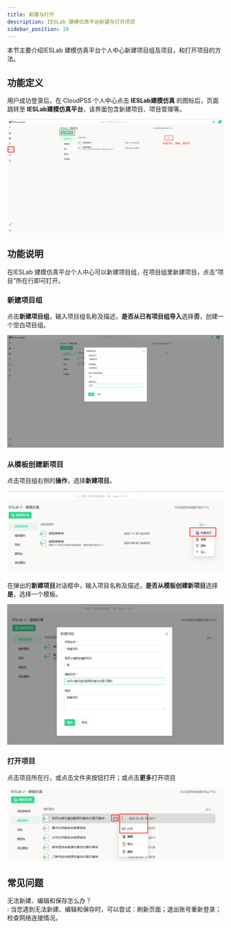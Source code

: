 ```yaml
---
title: 新建与打开
description: IESLab 建模仿真平台新建与打开项目
sidebar_position: 10
---
```


本节主要介绍IESLab 建模仿真平台个人中心新建项目组及项目，和打开项目的方法。

## 功能定义

用户成功登录后，在 CloudPSS 个人中心点击 **IESLab建模仿真** 的图标后，页面跳转至 **IESLab建模仿真平台**，该界面包含新建项目、项目管理等。

![个人中心](./center.png "个人中心")

## 功能说明

在IESLab 建模仿真平台个人中心可以新建项目组，在项目组里新建项目，点击“项目”所在行即可打开。


### 新建项目组

点击**新建项目组**，输入项目组名称及描述，**是否从已有项目组导入**选择**否**，创建一个空白项目组。

![新建项目组](./newprofilo.png "新建项目组")

### 从模板创建新项目

点击项目组右侧的**操作**，选择**新建项目**。

![新建项目](./new.png "新建项目")


在弹出的**新建项目**对话框中，输入项目名称及描述，**是否从模板创建新项目**选择**是**，选择一个模板。

![从模板创建新项目](./new1.png "从模板创建新项目")

### 打开项目

点击项目所在行，或点击文件夹按钮打开；或点击**更多**打开项目

![打开项目](./open.png "打开项目")

## 常见问题

无法新建、编辑和保存怎么办？  
:   当您遇到无法新建、编辑和保存时，可以尝试：刷新页面；退出账号重新登录；检查网络连接情况。
